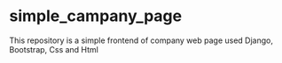 # simple_campany_page
This repository is a simple frontend of company web page used Django, Bootstrap, Css and Html
